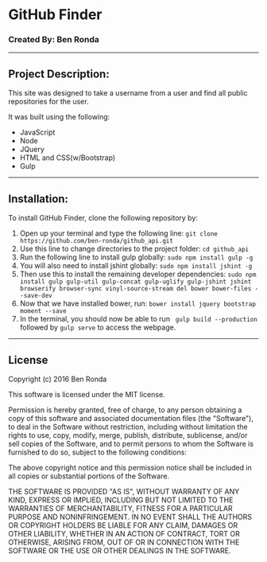 # GitHub Finder
### Created By: Ben Ronda
***
## Project Description:
This site was designed to take a username from a user and find all public repositories for the user.

It was built using the following:
* JavaScript
* Node
* JQuery
* HTML and CSS(w/Bootstrap)
* Gulp

***
## Installation:
To install GitHub Finder, clone the following repository by:
1. Open up your terminal and type the following line:
`git clone https://github.com/ben-ronda/github_api.git`
2. Use this line to change directories to the project folder: `cd github_api`
3. Run the following line to install gulp globally: `sudo npm install gulp -g`
4. You will also need to install jshint globally: `sudo npm install jshint -g`
5. Then use this to install the remaining developer dependencies: `sudo npm install gulp gulp-util gulp-concat gulp-uglify gulp-jshint jshint browserify browser-sync vinyl-source-stream del bower bower-files --save-dev`  
6. Now that we have installed bower, run: `bower install jquery bootstrap moment --save`
7. In the terminal, you should now be able to run ` gulp build --production` followed by `gulp serve` to access the webpage.


***
## License
Copyright (c) 2016 Ben Ronda

This software is licensed under the MIT license.

Permission is hereby granted, free of charge, to any person obtaining a copy of this software and associated documentation files (the "Software"), to deal in the Software without restriction, including without limitation the rights to use, copy, modify, merge, publish, distribute, sublicense, and/or sell copies of the Software, and to permit persons to whom the Software is furnished to do so, subject to the following conditions:

The above copyright notice and this permission notice shall be included in all copies or substantial portions of the Software.

THE SOFTWARE IS PROVIDED "AS IS", WITHOUT WARRANTY OF ANY KIND, EXPRESS OR IMPLIED, INCLUDING BUT NOT LIMITED TO THE WARRANTIES OF MERCHANTABILITY, FITNESS FOR A PARTICULAR PURPOSE AND NONINFRINGEMENT. IN NO EVENT SHALL THE AUTHORS OR COPYRIGHT HOLDERS BE LIABLE FOR ANY CLAIM, DAMAGES OR OTHER LIABILITY, WHETHER IN AN ACTION OF CONTRACT, TORT OR OTHERWISE, ARISING FROM, OUT OF OR IN CONNECTION WITH THE SOFTWARE OR THE USE OR OTHER DEALINGS IN THE SOFTWARE.
